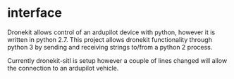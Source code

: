 # interface

Dronekit allows control of an ardupilot device with python, however it is written in python 2.7. This project allows dronekit functionality through python 3 by sending and receiving strings to/from a python 2 process.

Currently dronekit-sitl is setup however a couple of lines changed will allow the connection to an ardupilot vehicle. 
